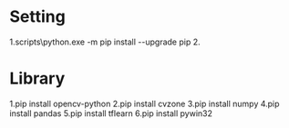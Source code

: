 # Setting

1.scripts\python.exe -m pip install --upgrade pip 2.

# Library

1.pip install opencv-python
2.pip install cvzone
3.pip install numpy
4.pip install pandas
5.pip install tflearn
6.pip install pywin32
